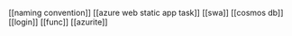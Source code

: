[[naming convention]]
[[azure web static app task]]
[[swa]]
[[cosmos db]]
[[login]]
[[func]]
[[azurite]]

